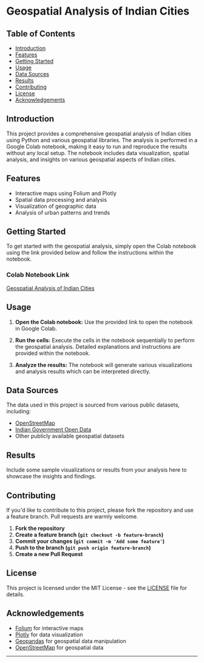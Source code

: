 # Geospatial Analysis of Indian Cities

## Table of Contents
- [Introduction](#introduction)
- [Features](#features)
- [Getting Started](#getting-started)
- [Usage](#usage)
- [Data Sources](#data-sources)
- [Results](#results)
- [Contributing](#contributing)
- [License](#license)
- [Acknowledgements](#acknowledgements)

## Introduction
This project provides a comprehensive geospatial analysis of Indian cities using Python and various geospatial libraries. The analysis is performed in a Google Colab notebook, making it easy to run and reproduce the results without any local setup. The notebook includes data visualization, spatial analysis, and insights on various geospatial aspects of Indian cities.

## Features
- Interactive maps using Folium and Plotly
- Spatial data processing and analysis
- Visualization of geographic data
- Analysis of urban patterns and trends

## Getting Started
To get started with the geospatial analysis, simply open the Colab notebook using the link provided below and follow the instructions within the notebook.

### Colab Notebook Link
[Geospatial Analysis of Indian Cities](https://colab.research.google.com/drive/10dmx_Kj2HyClKf7Ka7P0bNMXnvAQfJWA#scrollTo=Mb0Gs85ZTc3c)

## Usage
1. **Open the Colab notebook:**
   Use the provided link to open the notebook in Google Colab.

2. **Run the cells:**
   Execute the cells in the notebook sequentially to perform the geospatial analysis. Detailed explanations and instructions are provided within the notebook.

3. **Analyze the results:**
   The notebook will generate various visualizations and analysis results which can be interpreted directly.

## Data Sources
The data used in this project is sourced from various public datasets, including:
- [OpenStreetMap](https://www.openstreetmap.org/)
- [Indian Government Open Data](https://data.gov.in/)
- Other publicly available geospatial datasets

## Results
Include some sample visualizations or results from your analysis here to showcase the insights and findings.

## Contributing
If you'd like to contribute to this project, please fork the repository and use a feature branch. Pull requests are warmly welcome.

1. **Fork the repository**
2. **Create a feature branch (`git checkout -b feature-branch`)**
3. **Commit your changes (`git commit -m 'Add some feature'`)**
4. **Push to the branch (`git push origin feature-branch`)**
5. **Create a new Pull Request**

## License
This project is licensed under the MIT License - see the [LICENSE](LICENSE) file for details.

## Acknowledgements
- [Folium](https://python-visualization.github.io/folium/) for interactive maps
- [Plotly](https://plotly.com/python/) for data visualization
- [Geopandas](https://geopandas.org/) for geospatial data manipulation
- [OpenStreetMap](https://www.openstreetmap.org/) for geospatial data

---
